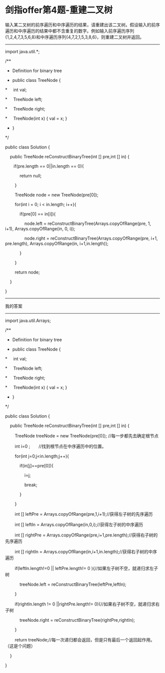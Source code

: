 # 剑指offer第4题-重建二叉树

输入某二叉树的前序遍历和中序遍历的结果，请重建出该二叉树。假设输入的前序遍历和中序遍历的结果中都不含重复的数字。例如输入前序遍历序列{1,2,4,7,3,5,6,8}和中序遍历序列{4,7,2,1,5,3,8,6}，则重建二叉树并返回。

---

import java.util.*;

/**

* Definition for binary tree

* public class TreeNode {

*     int val;

*     TreeNode left;

*     TreeNode right;

*     TreeNode(int x) { val = x; }

* }

*/

public class Solution {

    public TreeNode reConstructBinaryTree(int [] pre,int [] in) {

       if(pre.length == 0||in.length == 0){

            return null;

        }

        TreeNode node = new TreeNode(pre[0]);

        for(int i = 0; i < in.length; i++){

            if(pre[0] == in[i]){

                node.left = reConstructBinaryTree(Arrays.copyOfRange(pre, 1, i+1), Arrays.copyOfRange(in, 0, i));

                node.right = reConstructBinaryTree(Arrays.copyOfRange(pre, i+1, pre.length), Arrays.copyOfRange(in, i+1,in.length));

            }

        }

        return node;

    }

}

---

我的答案

---

import java.util.Arrays;

/**

* Definition for binary tree

* public class TreeNode {

*     int val;

*     TreeNode left;

*     TreeNode right;

*     TreeNode(int x) { val = x; }

* }

*/

public class Solution {

    public TreeNode reConstructBinaryTree(int [] pre,int [] in) {

        TreeNode treeNode = new TreeNode(pre[0]); //每一步都先去确定根节点

        int i=0 ;       //找到根节点在中序遍历中的位置。

        for(int j=0;j<in.length;j++){

            if(in[j]==pre[0]){

                i=j;

                break;

            }

        }

        int [] leftPre = Arrays.copyOfRange(pre,1,i+1);//获得左子树的先序遍历

        int [] leftIn = Arrays.copyOfRange(in,0,i);//获得左子树的中序遍历

        int [] rightPre = Arrays.copyOfRange(pre,i+1,pre.length);//获得右子树的先序遍历

        int [] rightIn = Arrays.copyOfRange(in,i+1,in.length);//获得右子树的中序遍历

        if(leftIn.length!=0 || leftPre.length!= 0 ){//如果左子树不空，就递归求左子树

            treeNode.left = reConstructBinaryTree(leftPre,leftIn);

        }

        if(rightIn.length != 0 ||rightPre.length!= 0){//如果右子树不空，就递归求右子树

            treeNode.right = reConstructBinaryTree(rightPre,rightIn);

        }

        return treeNode;//每一次递归都会返回，但是只有最后一个返回起作用。（这是个问题）

    }

}
